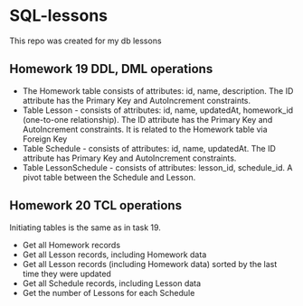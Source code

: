 # SQL-lessons

This repo was created for my db lessons

## Homework 19 DDL, DML operations
- The Homework table consists of attributes: id, name, description. The ID attribute has the Primary Key and AutoIncrement constraints.
- Table Lesson - consists of attributes: id, name, updatedAt, homework_id (one-to-one relationship). The ID attribute has the Primary Key and AutoIncrement constraints. It is related to the Homework table via Foreign Key
- Table Schedule - consists of attributes: id, name, updatedAt. The ID attribute has Primary Key and AutoIncrement constraints.
- Table LessonSchedule - consists of attributes: lesson_id, schedule_id.  A pivot table between the Schedule and Lesson.

## Homework 20 TCL  operations
Initiating tables is the same as in task 19.
- Get all Homework records
- Get all Lesson records, including Homework data
- Get all Lesson records (including Homework data) sorted by the last time they were updated
- Get all Schedule records, including Lesson data
- Get the number of Lessons for each Schedule